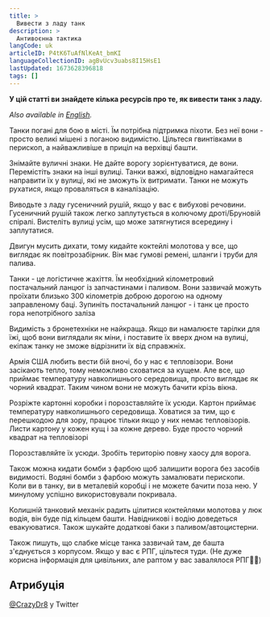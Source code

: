 ```yaml
---
title: >
  Вивести з ладу танк
description: >
  Антивоєнна тактика
langCode: uk
articleID: P4tK6TuAfNlKeAt_bmKI
languageCollectionID: agBvUcv3uabs8I15HsE1
lastUpdated: 1673628396818
tags: []
---
```


**У цій статті ви знайдете кілька ресурсів про те, як вивести танк з ладу.**

_Also available in_ [_English_](/tactics/disable-tank)_._

Танки погані для бою в місті. Їм потрібна підтримка піхоти. Без неї вони - просто великі мішені з поганою видимістю. Цільтеся гвинтівками в перископ, а найважливіше в приціл на верхівці башти.

Знімайте вуличні знаки. Не дайте ворогу зорієнтуватися, де вони. Перемістіть знаки на інші вулиці. Танки важкі, відповідно намагайтеся направити їх у вулиці, які не зможуть їх витримати. Танки не можуть рухатися, якщо проваляться в каналізацію.

Виводьте з ладу гусеничний рушій, якщо у вас є вибухові речовини. Гусеничний рушій також легко заплутується в колючому дроті/Бруновій спіралі. Вистеліть вулиці усім, що може затягнутися всередину і заплутатися.

Двигун мусить дихати, тому кидайте коктейлі молотова у все, що виглядає як повітрозабірник. Він має гумові ремені, шланги і труби для палива.

Танки - це логістичне жахіття. Їм необхідний кілометровий постачальний ланцюг із запчастинами і паливом. Вони зазвичай можуть проїхати близько 300 кілометрів доброю дорогою на одному заправленому баці. Зупиніть постачальний ланцюг - і танк це просто гора непотрібного заліза

Видимість з бронетехніки не найкраща. Якщо ви намалюєте тарілки для їжі, щоб вони виглядали як міни, і поставите їх вверх дном на вулиці, екіпаж танку не зможе відрізнити їх від справжніх.

Армія США любить вести бій вночі, бо у нас є тепловізори. Вони засікають тепло, тому неможливо сховатися за кущем. Але все, що приймає температуру навколишнього середовища, просто виглядає як чорний квадрат. Таким чином вони не можуть бачити крізь вікна.

Розріжте картонні коробки і порозставляйте їх усюди. Картон приймає температуру навколишнього середовища. Ховатися за тим, що є перешкодою для зору, працює тільки якщо у них немає тепловізорів. Листи картону у кожен кущ і за кожне дерево. Буде просто чорний квадрат на тепловізорі

Порозставляйте їх усюди. Зробіть територію повну хаосу для ворога.

Також можна кидати бомби з фарбою щоб залишити ворога без засобів видимості. Водяні бомби з фарбою можуть замалювати перископи. Коли ви в танку, ви в металевій коробці і не можете бачити поза нею. У минулому успішно використовували покривала.

Колишній танковий механік радить цілитися коктейлями молотова у люк водія, він буде під кільцем башти. Навідникові і водію доведеться евакуюватися. Також шукайте додаткові баки з паливом/автоцистерни.

Також пишуть, що слабке місце танка зазвичай там, де башта з'єднується з корпусом. Якщо у вас є РПГ, цільтеся туди. (Не дуже корисна інформація для цивільних, але раптом у вас завалялося РПГ🤷‍♀️)

## Атрибуція

[@CrazyDr8](https://twitter.com/CrazyDr8/status/1497540073251909636) у Twitter